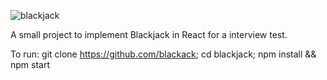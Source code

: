 ![blackjack](https://i.imgur.com/9pLY6tP.png)

A small project to implement Blackjack in React for a interview test. 

To run: git clone https://github.com/blackack; cd blackjack; npm install && npm start
